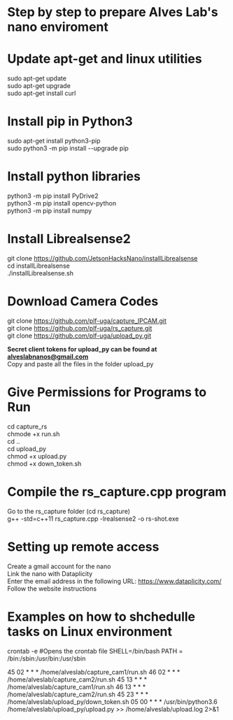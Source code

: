 # Step by step to prepare Alves Lab's nano enviroment
# Update apt-get and linux utilities   
sudo apt-get update  
sudo apt-get upgrade  
sudo apt-get install curl  

# Install pip in Python3  
sudo apt-get install python3-pip  
sudo python3 -m pip install --upgrade pip  

# Install python libraries 
python3 -m pip install PyDrive2  
python3 -m pip install opencv-python  
python3 -m pip install numpy  

# Install Librealsense2  

git clone https://github.com/JetsonHacksNano/installLibrealsense  
cd installLibrealsense  
./installLibrealsense.sh  

# Download Camera Codes    
git clone https://github.com/plf-uga/capture_IPCAM.git  
git clone https://github.com/plf-uga/rs_capture.git  
git clone https://github.com/plf-uga/upload_py.git  

 **Secret client tokens for upload_py can be found at alveslabnanos@gmail.com**   
 Copy and paste all the files in the folder upload_py  

# Give Permissions for Programs to Run  
cd capture_rs  
chmode +x run.sh  
cd ..  
cd upload_py  
chmod +x upload.py  
chmod +x down_token.sh  

# Compile the rs_capture.cpp program   
Go to the rs_capture folder (cd rs_capture)  
g++ -std=c++11 rs_capture.cpp -lrealsense2 -o rs-shot.exe  

# Setting up remote access  
Create a gmail account for the nano  
Link the nano with Dataplicity  
Enter the email address in the following URL: https://www.dataplicity.com/  
Follow the website instructions

# Examples on how to shchedulle tasks on Linux environment
crontab -e #Opens the crontab file
SHELL=/bin/bash
PATH = /bin:/sbin:/usr/bin:/usr/sbin

45 02 * * * /home/alveslab/capture_cam1/run.sh 
46 02 * * * /home/alveslab/capture_cam2/run.sh
45 13 * * * /home/alveslab/capture_cam1/run.sh
46 13 * * * /home/alveslab/capture_cam2/run.sh
45 23 * * * /home/alveslab/upload_py/down_token.sh
05 00 * * * /usr/bin/python3.6 /home/alveslab/upload_py/upload.py >> /home/alveslab/upload.log 2>&1  




